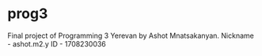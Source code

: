 # prog3
Final project of Programming 3 Yerevan by Ashot Mnatsakanyan.
Nickname - ashot.m2.y
ID - 1708230036
